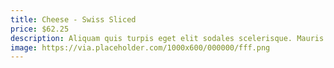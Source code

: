 ```yaml
---
title: Cheese - Swiss Sliced
price: $62.25
description: Aliquam quis turpis eget elit sodales scelerisque. Mauris sit amet eros. Suspendisse accumsan tortor quis turpis.
image: https://via.placeholder.com/1000x600/000000/fff.png
---
```

